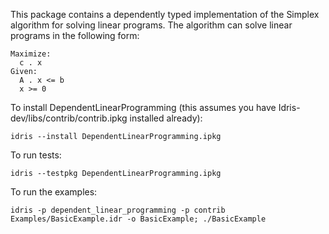 This package contains a dependently typed implementation of the Simplex algorithm for solving linear programs. The algorithm can solve linear programs in the following form:
```
Maximize:
  c . x
Given:
  A . x <= b
  x >= 0
```

To install DependentLinearProgramming (this assumes you have Idris-dev/libs/contrib/contrib.ipkg installed already):
```
idris --install DependentLinearProgramming.ipkg
```

To run tests:
```
idris --testpkg DependentLinearProgramming.ipkg
```

To run the examples:
```
idris -p dependent_linear_programming -p contrib Examples/BasicExample.idr -o BasicExample; ./BasicExample
```
